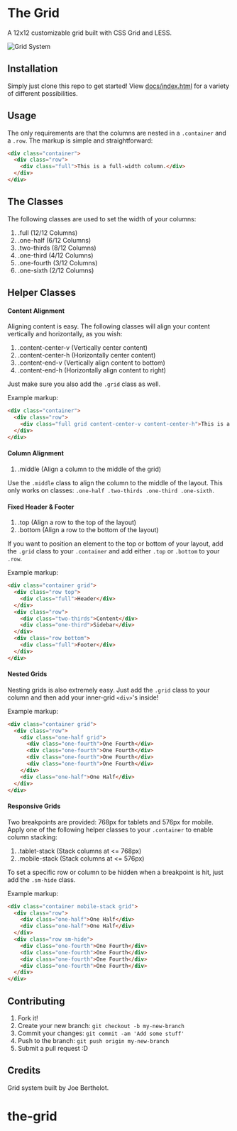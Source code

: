 # The Grid

A 12x12 customizable grid built with CSS Grid and LESS.

![Grid System](http://i.imgur.com/4hh436c.png)

## Installation

Simply just clone this repo to get started! View [docs/index.html](https://joeberthelot88.github.io/Less-Grid-Boilerplate/) for a variety of different possibilities.

## Usage

The only requirements are that the columns are nested in a `.container` and a `.row`.  The markup is simple and straightforward:

```html
<div class="container">
  <div class="row">
    <div class="full">This is a full-width column.</div>
  </div>
</div>
```

## The Classes

The following classes are used to set the width of your columns:

1. .full (12/12 Columns)
2. .one-half (6/12 Columns)
3. .two-thirds (8/12 Columns)
4. .one-third (4/12 Columns)
5. .one-fourth (3/12 Columns)
6. .one-sixth (2/12 Columns)

## Helper Classes

#### Content Alignment

Aligning content is easy.  The following classes will align your content vertically and horizontally, as you wish:

1. .content-center-v (Vertically center content)
2. .content-center-h (Horizontally center content)
3. .content-end-v (Vertically align content to bottom)
4. .content-end-h (Horizontally align content to right)

Just make sure you also add the `.grid` class as well.

Example markup:

```html
<div class="container">
  <div class="row">
    <div class="full grid content-center-v content-center-h">This is a full-width column and this text is centered.</div>
  </div>
</div>
```

#### Column Alignment

1. .middle (Align a column to the middle of the grid)

Use the `.middle` class to align the column to the middle of the layout.  This only works on classes: `.one-half .two-thirds .one-third .one-sixth`.

#### Fixed Header & Footer

1. .top (Align a row to the top of the layout)
2. .bottom (Align a row to the bottom of the layout)

If you want to position an element to the top or bottom of your layout, add the `.grid` class to your `.container` and add either `.top` or `.bottom` to your `.row`.

Example markup:

```html
<div class="container grid">
  <div class="row top">
    <div class="full">Header</div>
  </div>
  <div class="row">
    <div class="two-thirds">Content</div>
    <div class="one-third">Sidebar</div>
  </div>
  <div class="row bottom">
    <div class="full">Footer</div>
  </div>
</div>
```

#### Nested Grids

Nesting grids is also extremely easy.  Just add the `.grid` class to your column and then add your inner-grid `<div>`'s inside!

Example markup:

```html
<div class="container grid">
  <div class="row">
    <div class="one-half grid">
      <div class="one-fourth">One Fourth</div>
      <div class="one-fourth">One Fourth</div>
      <div class="one-fourth">One Fourth</div>
      <div class="one-fourth">One Fourth</div>
    </div>
    <div class="one-half">One Half</div>
  </div>
</div>
```

#### Responsive Grids

Two breakpoints are provided: 768px for tablets and 576px for mobile.  Apply one of the following helper classes to your `.container` to enable column stacking:

1. .tablet-stack (Stack columns at <= 768px)
2. .mobile-stack (Stack columns at <= 576px)

To set a specific row or column to be hidden when a breakpoint is hit, just add the `.sm-hide` class.

Example markup:

```html
<div class="container mobile-stack grid">
  <div class="row">
    <div class="one-half">One Half</div>
    <div class="one-half">One Half</div>
  </div>
  <div class="row sm-hide">
    <div class="one-fourth">One Fourth</div>
    <div class="one-fourth">One Fourth</div>
    <div class="one-fourth">One Fourth</div>
    <div class="one-fourth">One Fourth</div>
  </div>
</div>
```

## Contributing

1. Fork it!
2. Create your new branch: `git checkout -b my-new-branch`
3. Commit your changes: `git commit -am 'Add some stuff'`
4. Push to the branch: `git push origin my-new-branch`
5. Submit a pull request :D

## Credits

Grid system built by Joe Berthelot.
# the-grid
